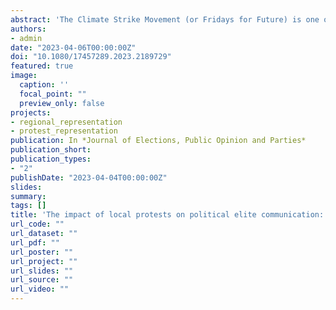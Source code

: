 ```yaml
---
abstract: 'The Climate Strike Movement (or Fridays for Future) is one of the most prominent transnational protest movements nowadays. In this paper, I examine the reactions of politicians to this movement to answer the research question: To what extent have German Members of Parliament (MPs) been responsive to local environmentalist street protests by focusing their attention on the Climate Strike Movement and Environmental Policy? To this end, I apply dictionary-based quantitative text-analytical tools to study German MPs’ political communication through 292,949 Facebook posts and 43,644 parliamentary debates between September 2017 and February 2020. Focussing on the effect of the first global climate strike in March 2019 and leveraging varying protest frequencies between the electoral districts, I show that MPs are responsive to protest events in their districts. More local street protest events in an electoral district led to more attention to the Climate Strike Movement and Environmental Policies by political representatives associated with that district. Comparing different discursive arenas, I show how politicians adjust their communication according to the arena’s audience, with protests affecting the political attention to environmental policies more in parliamentary debates than on social media.'
authors:
- admin
date: "2023-04-06T00:00:00Z"
doi: "10.1080/17457289.2023.2189729"
featured: true
image:
  caption: ''
  focal_point: ""
  preview_only: false
projects:
- regional_representation
- protest_representation
publication: In *Journal of Elections, Public Opinion and Parties*
publication_short: 
publication_types:
- "2"
publishDate: "2023-04-04T00:00:00Z"
slides: 
summary: 
tags: []
title: 'The impact of local protests on political elite communication: evidence from Fridays for Future in Germany'
url_code: ""
url_dataset: ""
url_pdf: ""
url_poster: ""
url_project: ""
url_slides: ""
url_source: ""
url_video: ""
---
```



